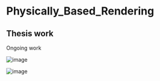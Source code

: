 # Physically_Based_Rendering
## Thesis work
Ongoing work


![image](https://github.com/IMKarhu/Physically_Based_Rendering/assets/73284383/a26233e9-5f25-4d2a-9e3f-5b3be053b8fe)

![image]()
